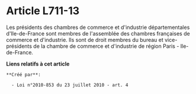 # Article L711-13

Les présidents des chambres de commerce et d'industrie départementales d'Ile-de-France sont membres de l'assemblée des
chambres françaises de commerce et d'industrie. Ils sont de droit membres du bureau et vice-présidents de la chambre de
commerce et d'industrie de région Paris - Ile-de-France.

**Liens relatifs à cet article**

	**Créé par**:

	  - Loi n°2010-853 du 23 juillet 2010 - art. 4
